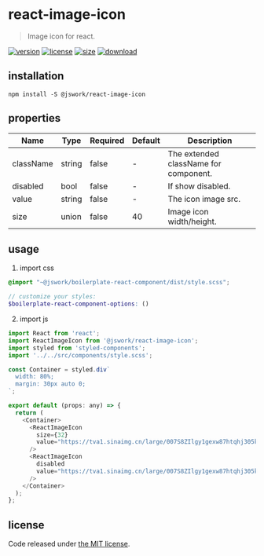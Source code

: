 # react-image-icon
> Image icon for react.

[![version][version-image]][version-url]
[![license][license-image]][license-url]
[![size][size-image]][size-url]
[![download][download-image]][download-url]

## installation
```shell
npm install -S @jswork/react-image-icon
```

## properties
| Name      | Type   | Required | Default | Description                           |
| --------- | ------ | -------- | ------- | ------------------------------------- |
| className | string | false    | -       | The extended className for component. |
| disabled  | bool   | false    | -       | If show disabled.                     |
| value     | string | false    | -       | The icon image src.                   |
| size      | union  | false    | 40      | Image icon width/height.              |


## usage
1. import css
  ```scss
  @import "~@jswork/boilerplate-react-component/dist/style.scss";

  // customize your styles:
  $boilerplate-react-component-options: ()
  ```
2. import js
  ```js
  import React from 'react';
  import ReactImageIcon from '@jswork/react-image-icon';
  import styled from 'styled-components';
  import '../../src/components/style.scss';

  const Container = styled.div`
    width: 80%;
    margin: 30px auto 0;
  `;

  export default (props: any) => {
    return (
      <Container>
        <ReactImageIcon
          size={32}
          value="https://tva1.sinaimg.cn/large/007S8ZIlgy1gexw87htqhj305k05k74o.jpg"
        />
        <ReactImageIcon
          disabled
          value="https://tva1.sinaimg.cn/large/007S8ZIlgy1gexw87htqhj305k05k74o.jpg"
        />
      </Container>
    );
  };

  ```

## license
Code released under [the MIT license](https://github.com/afeiship/react-image-icon/blob/master/LICENSE.txt).

[version-image]: https://img.shields.io/npm/v/@jswork/react-image-icon
[version-url]: https://npmjs.org/package/@jswork/react-image-icon

[license-image]: https://img.shields.io/npm/l/@jswork/react-image-icon
[license-url]: https://github.com/afeiship/react-image-icon/blob/master/LICENSE.txt

[size-image]: https://img.shields.io/bundlephobia/minzip/@jswork/react-image-icon
[size-url]: https://github.com/afeiship/react-image-icon/blob/master/dist/react-image-icon.min.js

[download-image]: https://img.shields.io/npm/dm/@jswork/react-image-icon
[download-url]: https://www.npmjs.com/package/@jswork/react-image-icon
